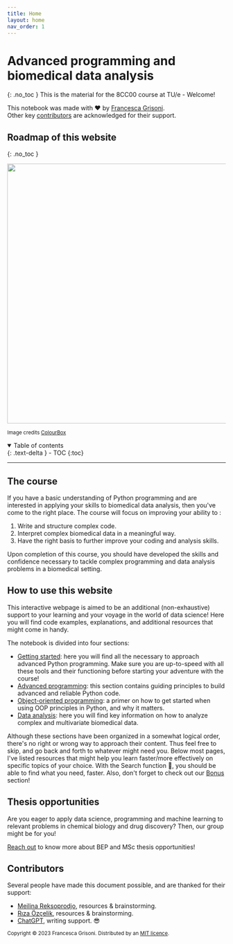 ```yaml
---
title: Home
layout: home
nav_order: 1
---
```

# Advanced programming and biomedical data analysis
{: .no_toc }
This is the material for the 8CC00 course at TU/e - Welcome!

This notebook was made with ❤️ by [Francesca Grisoni](https://www.tue.nl/en/research/researchers/francesca-grisoni/).\
Other key [contributors](#contributors) are acknowledged for their support. 

## Roadmap of this website
{: .no_toc }

<img src="https://d2gg9evh47fn9z.cloudfront.net/800px_COLOURBOX4214955.jpg" width=600>

<sup>Image credits [ColourBox](https://www.colourbox.com/image/old-vintage-compass-on-ancient-map-image-4214955) </sup>
<details open markdown="block">
  <summary>
    Table of contents
  </summary>
  {: .text-delta }
- TOC
{:toc}
</details>

---

## The course
If you have a basic understanding of Python programming and are interested in applying 
your skills to biomedical data analysis, then you've come to the right place. 
The course will focus on improving your ability to :
1. Write and structure complex code.
2. Interpret complex biomedical data in a meaningful way. 
3. Have the right basis to further improve your coding and analysis skills.

Upon completion of this course, you should have developed the skills and confidence necessary to tackle complex programming 
and data analysis problems in a biomedical setting.

## How to use this website

This interactive webpage is aimed to be an additional (non-exhaustive) support to your learning and your voyage in the world
of data science! Here you will find code examples, explanations, and additional resources that might come in handy. 

The notebook is divided into four sections:
* [Getting started](doc_getting_started.md): here you will find all the necessary to approach advanced Python programming. Make sure you are up-to-speed with all these tools and their functioning before starting your adventure with the course!
* [Advanced programming](doc_programming.md): this section contains guiding principles to build advanced and reliable Python code. 
* [Object-oriented programming](doc_OOP.md): a primer on how to get started when using OOP principles in Python, and why it matters.
* [Data analysis](doc_data_analysis.md): here you will find key information on how to analyze complex and multivariate biomedical data.

Although these sections have been organized in a somewhat logical order, there's no right or wrong way to approach their content.
Thus feel free to skip, and go back and forth to whatever might need you. Below most pages, I've listed resources that might
help you learn faster/more effectively on specific topics of your choice. With the Search function 🔎, you should be able to find what you need, faster.
Also, don't forget to check out our [Bonus](doc_bonus_tools.md) section!

## Thesis opportunities
Are you eager to apply data science, programming and machine learning to relevant problems in chemical biology and drug discovery?
Then, our group might be for you! 

[Reach out](<mailto: f.grisoni@tue.nl>) to know more about BEP and MSc thesis opportunities!

## Contributors


Several people have made this document possible, and are thanked for their support:
* [Meilina Reksoprodjo](https://github.com/MeilinaR), resources & brainstorming.
* [Rıza Özçelik](https://github.com/rizaozcelik), resources & brainstorming.
* [ChatGPT](https://openai.com/blog/chatgpt), writing support. 😎

<sub>Copyright &copy; 2023 Francesca Grisoni. Distributed by an [MIT licence](LICENSE).</sub>